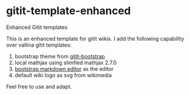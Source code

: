 # gitit-template-enhanced

Enhanced Gitit templates

This is an enhanced template for gitit wikis. I add the following capability
over vallina gitit templates:

1. bootstrap theme from [gitit-bootstrap](https://github.com/Changaco/gitit-bootstrap)
2. local mathjax using slimfied mathjax 2.7.0
3. [bootstrap markdown editor](https://github.com/inacho/bootstrap-markdown-editor) as the editor
4. default wiki logo as svg from wikimedia

Feel free to use and adapt.
